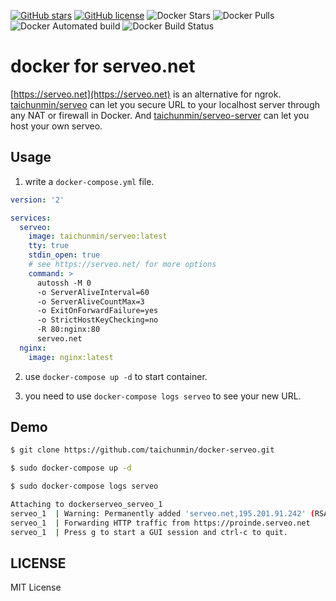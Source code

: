[![GitHub stars](https://img.shields.io/github/stars/taichunmin/docker-serveo.svg)](https://github.com/taichunmin/docker-serveo/stargazers)
[![GitHub license](https://img.shields.io/github/license/taichunmin/docker-serveo.svg)](https://github.com/taichunmin/docker-serveo/blob/master/LICENSE)
![Docker Stars](https://img.shields.io/docker/stars/taichunmin/serveo.svg)
![Docker Pulls](https://img.shields.io/docker/pulls/taichunmin/serveo.svg)
![Docker Automated build](https://img.shields.io/docker/automated/taichunmin/serveo.svg)
![Docker Build Status](https://img.shields.io/docker/build/taichunmin/serveo.svg)

# docker for serveo.net

[https://serveo.net](https://serveo.net) is an alternative for ngrok. [taichunmin/serveo](https://hub.docker.com/r/taichunmin/serveo) can let you secure URL to your localhost server through any NAT or firewall in Docker. And [taichunmin/serveo-server](https://hub.docker.com/r/taichunmin/serveo-server) can let you host your own serveo.

## Usage

1. write a `docker-compose.yml` file.

```yml
version: '2'

services:
  serveo:
    image: taichunmin/serveo:latest
    tty: true
    stdin_open: true
    # see https://serveo.net/ for more options
    command: >
      autossh -M 0
      -o ServerAliveInterval=60
      -o ServerAliveCountMax=3
      -o ExitOnForwardFailure=yes
      -o StrictHostKeyChecking=no
      -R 80:nginx:80
      serveo.net
  nginx:
    image: nginx:latest
```

2. use `docker-compose up -d` to start container.

3. you need to use `docker-compose logs serveo` to see your new URL.

## Demo

```bash
$ git clone https://github.com/taichunmin/docker-serveo.git

$ sudo docker-compose up -d

$ sudo docker-compose logs serveo

Attaching to dockerserveo_serveo_1
serveo_1  | Warning: Permanently added 'serveo.net,195.201.91.242' (RSA) to the list of known hosts.
serveo_1  | Forwarding HTTP traffic from https://proinde.serveo.net
serveo_1  | Press g to start a GUI session and ctrl-c to quit.
```

## LICENSE

MIT License
